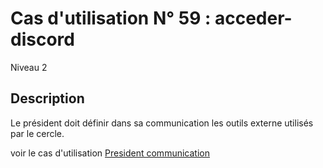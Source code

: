 
# Cas d'utilisation N° 59 :  acceder-discord

Niveau 2

##	Description

Le président doit définir dans sa communication les outils externe utilisés par le cercle.

voir le cas d'utilisation [President communication](../President/communication-cercle.md)
